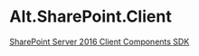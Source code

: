 # Alt.SharePoint.Client

[SharePoint Server 2016 Client Components SDK](https://www.microsoft.com/en-us/download/details.aspx?id=51679)